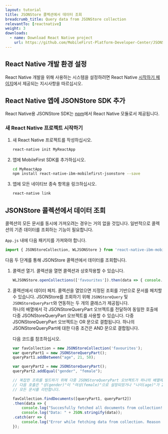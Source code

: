 ```yaml
---
layout: tutorial
title: JSONStore 콜렉션에서 데이터 조회
breadcrumb_title: Query data from JSONStore collection
relevantTo: [reactnative]
weight: 3
downloads:
  - name: Download React Native project
    url: https://github.com/MobileFirst-Platform-Developer-Center/JSONStoreReactNative
---
```

<!-- NLS_CHARSET=UTF-8 -->
##  React Native 개발 환경 설정
React Native 개발을 위해 사용하는 시스템을 설정하려면 React Native [시작하기 페이지](https://facebook.github.io/react-native/docs/getting-started.html)에서 제공되는 지시사항을 따르십시오.

##  React Native 앱에 JSONStore SDK 추가
React Native용 JSONStore SDK는 [npm](https://www.npmjs.com/package/react-native-mobilefirst-jsonstore)에서 React Native 모듈로서 제공됩니다.

### 새 React Native 프로젝트 시작하기
1. 새 React Native 프로젝트를 작성하십시오.
    ```bash
    react-native init MyReactApp
    ```

2. 앱에 MobileFirst SDK를 추가하십시오.
    ```bash
    cd MyReactApp
    npm install react-native-ibm-mobilefirst-jsonstore --save
    ```

3.  앱에 모든 네이티브 종속 항목을 링크하십시오.
    ```bash
    react-native link
    ```

## JSONStore 콜렉션에서 데이터 조회
콜렉션의 모든 문서를 동시에 가져오려는 경우는 거의 없을 것입니다. 일반적으로 콜렉션의 기존 데이터를 조회하는 기능이 필요합니다.

`App.js` 내에 다음 패키지를 가져와야 합니다.

```javascript
import { JSONStoreCollection, WLJSONStore } from 'react-native-ibm-mobilefirst-jsonstore';
```

다음 두 단계를 통해 JSONStore 콜렉션에서 데이터를 조회합니다.

1. 콜렉션 열기. 콜렉션을 열면 콜렉션과 상호작용할 수 있습니다.
    ```javascript
    WLJSONStore.openCollections(['favourites']).then(data => { console.log(data); }).catch(err =>{ console.log(err); });
    ```

2. 콜렉션에서 데이터 페치. 콜렉션을 열었으면 지정된 조회를 기반으로 문서를 페치할 수 있습니다. JSONStore를 조회하기 위해 `JSONStoreQuery` 및 `JSONStoreQueryPart`와 연동하는 두 개의 클래스가 제공됩니다.<br/>
    하나의 배열에서 각 JSONStoreQueryPart 오브젝트를 전달하여 동일한 호출에 다중 JSONStoreQueryPart 오브젝트를 사용할 수 있습니다.
    다중 JSONStoreQueryPart 오브젝트는 OR 문으로 결합됩니다.
    하나의 JSONStoreQueryPart에 대한 다중 조건은 AND 문으로 결합됩니다.

    다음 코드를 참조하십시오.

    ```javascript
    var favCollection = new JSONStoreCollection('favourites');
    var queryPart1 = new JSONStoreQueryPart();
    queryPart1.addBetween("age", 21, 50);

    var queryPart2 = new JSONStoreQueryPart();
    queryPart2.addEqual("gender", "female");

    // 복잡한 조회를 빌드하기 위해 다중 JSONStoreQueryPart 오브젝트가 하나의 배열에서 어떻게 전달되는지에 주의하십시오.
    // 다음 호출은 "성(gender)"이 "여성(female)"으로 설정되었거나 "나이(age)"가 21 - 50 사이인
    // 모든 문서를 리턴합니다.

    favCollection.findDocuments([queryPart1, queryPart2])
    .then(data => {
    	console.log("Succesfully fetched all documents from collection!"));
    	console.log("Data: " + JSON.stringify(data));
    .catch(err => {
    	console.log("Error while fetching data from collection. Reason : " + err);
    });
    ```    
